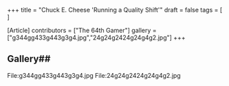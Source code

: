 +++
title = "Chuck E. Cheese 'Running a Quality Shift'"
draft = false
tags = [ ]

[Article]
contributors = ["The 64th Gamer"]
gallery = ["g344gg433g443g3g4.jpg","24g24g2424g24g4g2.jpg"]
+++
## Gallery## 
<gallery>
File:g344gg433g443g3g4.jpg
File:24g24g2424g24g4g2.jpg
</gallery>
